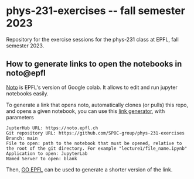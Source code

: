 # phys-231-exercises -- fall semester 2023

Repository for the exercise sessions for the phys-231 class at EPFL, fall semester 2023.

## How to generate links to open the notebooks in noto@epfl

[Noto](https://www.epfl.ch/education/educational-initiatives/jupyter-notebooks-for-education/one-click-access-to-jupyter-notebooks-online-with-noto/) is EPFL's version of Google colab.
It allows to edit and run jupyter notebooks easily. 

To generate a link that opens noto, automatically clones (or pulls) this repo, and opens a given notebook, you can use this [link generator](https://nbgitpuller.readthedocs.io/en/latest/link.html), with parameters

    JupterHub URL: https://noto.epfl.ch
    Git repository URL: https://github.com/SPOC-group/phys-231-exercises
    Branch: main
    File to open: path to the notebook that must be opened, relative to the root of the git directory. For example "lecture1/file_name.ipynb"
    Application to open: JupyterLab
    Named Server to open: blank

Then, [GO EPFL](https://go.epfl.ch) can be used to generate a shorter version of the link.
